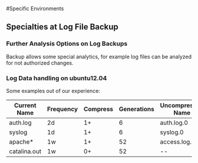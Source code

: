 #Specific Environments
## Specialties at Log File Backup
### Further Analysis Options on Log Backups
Backup allows some special analytics, for example log files can be analyzed for not authorized changes.

### Log Data handling on ubuntu12.04
Some examples out of our experience: 

|Current Name	|Frequency	|Compress	|Generations	|Uncompressed Name	|
| ------------- |-----------| --------- | ------------- | ----------------- |
|auth.log		|2d			|1+			|6				|auth.log.0			|
|syslog			|1d			|1+			|6				|syslog.0			|
|apache*		|1w			|1+			|52				|access.log.1		|
|catalina.out	|1w			|0+			|52				|--					|